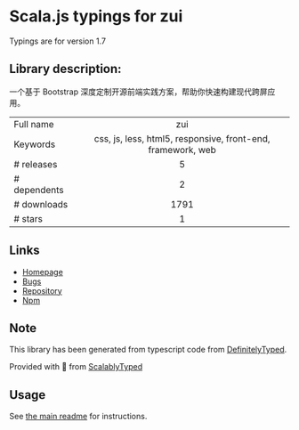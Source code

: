 
# Scala.js typings for zui

Typings are for version 1.7

## Library description:
一个基于 Bootstrap 深度定制开源前端实践方案，帮助你快速构建现代跨屏应用。

|                    |                 |
| ------------------ | :-------------: |
| Full name          | zui |
| Keywords           | css, js, less, html5, responsive, front-end, framework, web |
| # releases         | 5 |
| # dependents       | 2 |
| # downloads        | 1791 |
| # stars            | 1 |

## Links
- [Homepage](http://zui.sexy)
- [Bugs](https://github.com/easysoft/zui/issues)
- [Repository](https://github.com/easysoft/zui)
- [Npm](https://www.npmjs.com/package/zui)
    


## Note
This library has been generated from typescript code from [DefinitelyTyped](https://definitelytyped.org).

Provided with :purple_heart: from [ScalablyTyped](https://github.com/oyvindberg/ScalablyTyped)

## Usage
See [the main readme](../../readme.md) for instructions.


